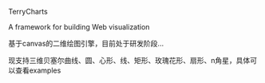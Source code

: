 TerryCharts

A framework for building Web visualization

基于canvas的二维绘图引擎，目前处于研发阶段...

现支持三维贝塞尔曲线、圆、心形、线、矩形、玫瑰花形、扇形、n角星，具体可以查看examples